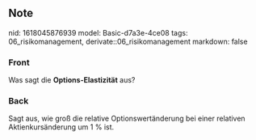 ## Note
nid: 1618045876939
model: Basic-d7a3e-4ce08
tags: 06_risikomanagement, derivate::06_risikomanagement
markdown: false

### Front
Was sagt die <b>Options-Elastizität</b> aus?

### Back
Sagt aus, wie groß die relative Optionswertänderung bei einer relativen Aktienkursänderung um 1 % ist.
